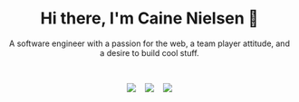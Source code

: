 <h1 align="center">
  Hi there, I'm Caine Nielsen 🥑
</h1>
<p align="center">A software engineer with a passion for the web, a team player attitude, and a desire to build cool stuff.</p>
<br />
<p align="center">
  <a href="https://cainenielsen.com"><img src="https://cainenielsen.github.io/cainenielsen/portfolio.png" /></a>&nbsp;&nbsp;&nbsp;
  <a href="https://codepen.io/cainenielsen"><img src="https://cainenielsen.github.io/cainenielsen/codepen.png" /></a>&nbsp;&nbsp;&nbsp;
  <a href="https://caineandrebekah.com"><img src="https://cainenielsen.github.io/cainenielsen/caineandrebekah.png" /></a>

